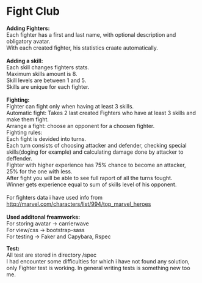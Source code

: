 # Fight Club
<b>Adding Fighters:</b><br>
&#09;	Each fighter has a first and last name, with optional description and obligatory avatar.<br>
&#09;	With each created fighter, his statistics craate automatically.<br><br>
<b>Adding a skill:</b><br>
	Each skill changes fighters stats.<br>
	Maximum skills amount is 8.<br>
	Skill levels are between 1 and 5.<br>
	Skills are unique for each fighter.<br><br>
<b>Fighting:</b><br>
	Fighter can fight only when having at least 3 skills.<br>
	Automatic fight: Takes 2 last created Fighters who have at least 3 skills and make them fight.<br>
	Arrange a fight: choose an opponent for a choosen fighter.<br>
	Fighting rules:<br>
		Each fight is devided into turns.<br>
		Each turn consists of choosing attacker and defender, checking special skills(doging for example) and calculating damage done by attacker to deffender.<br>
		Fighter with higher experience has 75% chance to become an attacker, 25% for the one with less.<br>
		After fight you will be able to see full raport of all the turns fought.<br>
		Winner gets experience equal to sum of skills level of his opponent.<br><br>
For fighters data i have used info from http://marvel.com/characters/list/994/top_marvel_heroes<br><br>
<b>Used additonal freamworks:</b><br>
	For storing avatar -> carrierwave<br>
	For view/css -> bootstrap-sass<br>
	For testing -> Faker and Capybara, Rspec<br>

<b>Test:</b><br>
	All test are stored in directory /spec<br>
	I had encounter some difficulties for which i have not found any solution, only Fighter test is working. In general writing tests is something new too me.<br>
